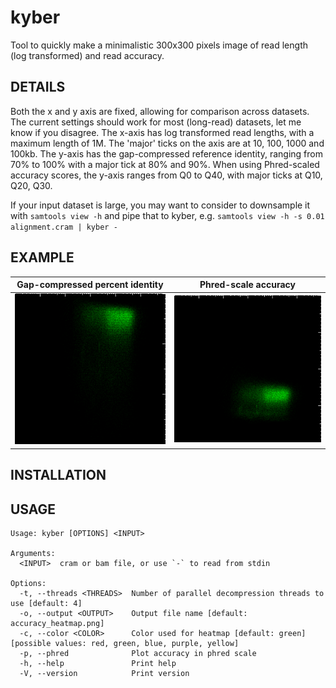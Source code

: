 # kyber

Tool to quickly make a minimalistic 300x300 pixels image of read length (log transformed) and read accuracy.

## DETAILS

Both the x and y axis are fixed, allowing for comparison across datasets. The current settings should work for most (long-read) datasets, let me know if you disagree.
The x-axis has log transformed read lengths, with a maximum length of 1M. The 'major' ticks on the axis are at 10, 100, 1000 and 100kb.
The y-axis has the gap-compressed reference identity, ranging from 70% to 100% with a major tick at 80% and 90%. When using Phred-scaled accuracy scores, the y-axis ranges from Q0 to Q40, with major ticks at Q10, Q20, Q30.

If your input dataset is large, you may want to consider to downsample it with `samtools view -h` and pipe that to kyber, e.g. `samtools view -h -s 0.01 alignment.cram | kyber -`

## EXAMPLE

Gap-compressed percent identity             |  Phred-scale accuracy
:-------------------------:|:-------------------------:
![example](example/accuracy_heatmap.png)  |  ![example](example/accuracy_heatmap_phred.png)

## INSTALLATION

## USAGE

```text
Usage: kyber [OPTIONS] <INPUT>

Arguments:
  <INPUT>  cram or bam file, or use `-` to read from stdin

Options:
  -t, --threads <THREADS>  Number of parallel decompression threads to use [default: 4]
  -o, --output <OUTPUT>    Output file name [default: accuracy_heatmap.png]
  -c, --color <COLOR>      Color used for heatmap [default: green] [possible values: red, green, blue, purple, yellow]
  -p, --phred              Plot accuracy in phred scale
  -h, --help               Print help
  -V, --version            Print version
```
